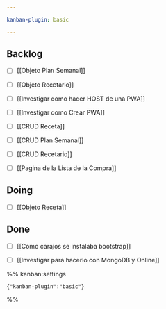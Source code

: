 ```yaml
---

kanban-plugin: basic

---
```


## Backlog

- [ ] [[Objeto Plan Semanal]]
- [ ] [[Objeto Recetario]]
- [ ] [[Investigar como hacer HOST de una PWA]]
- [ ] [[Investigar como Crear PWA]]
- [ ] [[CRUD Receta]]
- [ ] [[CRUD Plan Semanal]]
- [ ] [[CRUD Recetario]]
- [ ] [[Pagina de la Lista de la Compra]]


## Doing

- [ ] [[Objeto Receta]]


## Done

- [ ] [[Como carajos se instalaba bootstrap]]
- [ ] [[Investigar para hacerlo con MongoDB y Online]]




%% kanban:settings
```
{"kanban-plugin":"basic"}
```
%%